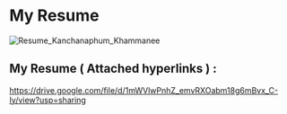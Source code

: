 # My Resume

![Resume_Kanchanaphum_Khammanee](https://github.com/user-attachments/assets/fe4c03ef-eee4-496f-a34e-107141298955)

## My Resume ( Attached hyperlinks ) :

https://drive.google.com/file/d/1mWVlwPnhZ_emvRXOabm18g6mBvx_C-Iy/view?usp=sharing


